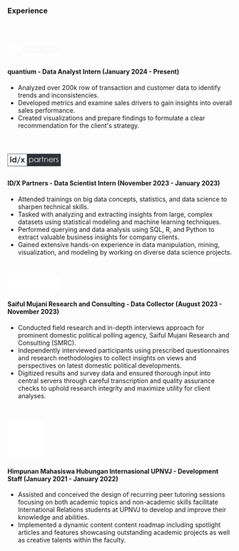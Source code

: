 <h3>Experience<h3>
<br>
<br>
<img src="/images/quantium_logo.png" width=120 />

<h4>quantium - Data Analyst Intern (January 2024 - Present)</h4>

- Analyzed over 200k row of transaction and customer data to identify trends and inconsistencies. 
- Developed metrics and examine sales drivers to gain insights into overall sales performance. 
- Created visualizations and prepare findings to formulate a clear recommendation for the client's strategy.
<br>
<br>

<img src="/images/idx_logo.png" width=120 />

<h4>ID/X Partners - Data Scientist Intern (November 2023 - January 2023)</h4>

- Attended trainings on big data concepts, statistics, and data science to sharpen technical skills.
- Tasked with analyzing and extracting insights from large, complex datasets using statistical modeling and machine learning techniques.
- Performed querying and data analysis using SQL, R, and Python to extract valuable business insights for company clients.
- Gained extensive hands-on experience in data manipulation, mining, visualization, and modeling by working on diverse data science projects.
<br>
<br>

<img src="/images/smrc_logo.png" width=120 />

<h4>Saiful Mujani Research and Consulting - Data Collector (August 2023 - November 2023)</h4>

- Conducted field research and in-depth interviews approach for prominent domestic political polling agency, Saiful Mujani Research and Consulting (SMRC).
- Independently interviewed participants using prescribed questionnaires and research methodologies to collect insights on views and perspectives on latest domestic political developments.
- Digitized results and survey data and ensured thorough input into central servers through careful transcription and quality assurance checks to uphold research integrity and maximize utility for client analyses.
<br>
<br>

<img src="/images/himahi_logo.png" width=80 />

<h4>Himpunan Mahasiswa Hubungan Internasional UPNVJ - Development Staff (January 2021 - January 2022)</h4>

- Assisted and conceived the design of recurring peer tutoring sessions focusing on both academic topics and non-academic skills facilitate International Relations students at UPNVJ to develop and improve their knowledge and abilities.
- Implemented a dynamic content content roadmap including spotlight articles and features showcasing outstanding academic projects as well as creative talents within the faculty.